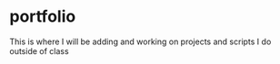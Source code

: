 # portfolio
This is where I will be adding and working on projects and scripts I do outside of class
